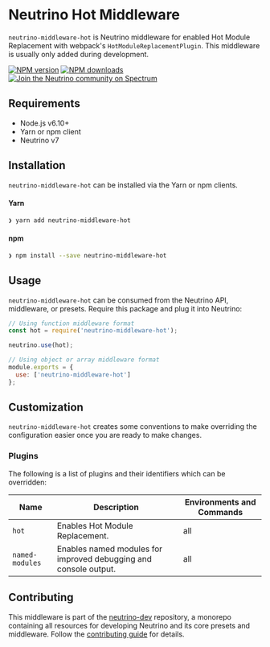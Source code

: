 # Neutrino Hot Middleware

`neutrino-middleware-hot` is Neutrino middleware for enabled Hot Module Replacement with webpack's
`HotModuleReplacementPlugin`. This middleware is usually only added during development.

[![NPM version][npm-image]][npm-url]
[![NPM downloads][npm-downloads]][npm-url]
[![Join the Neutrino community on Spectrum][spectrum-image]][spectrum-url]

## Requirements

- Node.js v6.10+
- Yarn or npm client
- Neutrino v7

## Installation

`neutrino-middleware-hot` can be installed via the Yarn or npm clients.

#### Yarn

```bash
❯ yarn add neutrino-middleware-hot
```

#### npm

```bash
❯ npm install --save neutrino-middleware-hot
```

## Usage

`neutrino-middleware-hot` can be consumed from the Neutrino API, middleware, or presets. Require this package
and plug it into Neutrino:

```js
// Using function middleware format
const hot = require('neutrino-middleware-hot');

neutrino.use(hot);
```

```js
// Using object or array middleware format
module.exports = {
  use: ['neutrino-middleware-hot']
};
```

## Customization

`neutrino-middleware-hot` creates some conventions to make overriding the configuration easier once you are ready to
make changes.

### Plugins

The following is a list of plugins and their identifiers which can be overridden:

| Name | Description | Environments and Commands |
| --- | --- | --- |
| `hot` | Enables Hot Module Replacement. | all |
| `named-modules` | Enables named modules for improved debugging and console output. | all |

## Contributing

This middleware is part of the [neutrino-dev](https://github.com/mozilla-neutrino/neutrino-dev) repository, a monorepo
containing all resources for developing Neutrino and its core presets and middleware. Follow the
[contributing guide](https://neutrino.js.org/contributing) for details.

[npm-image]: https://img.shields.io/npm/v/neutrino-middleware-hot.svg
[npm-downloads]: https://img.shields.io/npm/dt/neutrino-middleware-hot.svg
[npm-url]: https://npmjs.org/package/neutrino-middleware-hot
[spectrum-image]: https://withspectrum.github.io/badge/badge.svg
[spectrum-url]: https://spectrum.chat/neutrino
